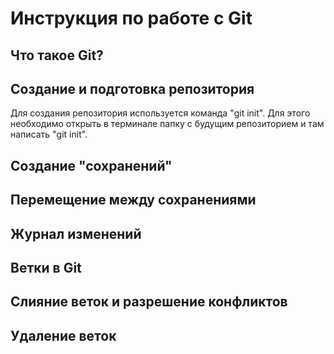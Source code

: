 # Инструкция по работе с Git

## Что такое Git?

## Создание и подготовка репозитория
Для создания репозитория используется команда "git init". Для этого необходимо открыть в терминале папку с будущим репозиторием и там написать "git init".
## Создание "сохранений"

## Перемещение между сохранениями 

## Журнал изменений

## Ветки в Git

## Слияние веток и разрешение конфликтов

## Удаление веток